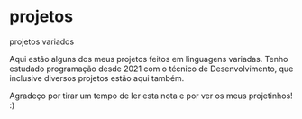 # projetos
projetos variados

Aqui estão alguns dos meus projetos feitos em linguagens variadas. Tenho estudado programação desde 2021 com o técnico de Desenvolvimento, que inclusive diversos projetos estão aqui também.

Agradeço por tirar um tempo de ler esta nota e por ver os meus projetinhos! :)
